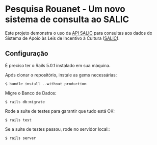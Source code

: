 # Pesquisa Rouanet - Um novo sistema de consulta ao SALIC

Este projeto demonstra o uso da [API SALIC](http://hmg.api.salic.cultura.gov.br/doc/#) para consultas aos dados do Sistema de Apoio às Leis de Incentivo à Cultura ([SALIC](http://novosalic.cultura.gov.br/cidadao/consultar)).

## Configuração

É preciso ter o Rails 5.0.1 instalado em sua máquina.

Após clonar o repositório, instale as gems necessárias:

```
$ bundle install --without production
```

Migre o Banco de Dados:

```
$ rails db:migrate
```

Rode a suíte de testes para garantir que tudo está OK:

```
$ rails test
```

Se a suíte de testes passou, rode no servidor local::

```
$ rails server
```
